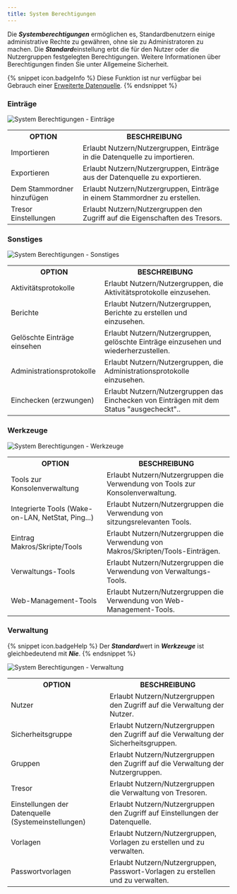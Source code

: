 ```yaml
---
title: System Berechtigungen
---
```

Die ***Systemberechtigungen*** ermöglichen es, Standardbenutzern einige administrative Rechte zu gewähren, ohne sie zu Administratoren zu machen. Die ***Standard***einstellung erbt die für den Nutzer oder die Nutzergruppen festgelegten Berechtigungen. Weitere Informationen über Berechtigungen finden Sie unter Allgemeine Sicherheit.  

{% snippet icon.badgeInfo %} 
Diese Funktion ist nur verfügbar bei Gebrauch einer [Erweiterte Datenquelle](/rdm/windows/data-sources/data-sources-types/advanced-data-sources/). 
{% endsnippet %}
 
### Einträge 

![System Berechtigungen - Einträge](https://webdevolutions.azureedge.net/docs/de/rdm/windows/clip3432.png) 

<table>
	<tr>
		<th>
OPTION 
		</th>
		<th>
BESCHREIBUNG 
		</th>
	</tr>
	<tr>
		<td>
Importieren 
		</td>
		<td>
Erlaubt Nutzern/Nutzergruppen, Einträge in die Datenquelle zu importieren.
		</td>
	</tr>
	<tr>
		<td>
Exportieren 
		</td>
		<td>
Erlaubt Nutzern/Nutzergruppen, Einträge aus der Datenquelle zu exportieren. 
		</td>
	</tr>
	<tr>
		<td>
Dem Stammordner hinzufügen 
		</td>
		<td>
Erlaubt Nutzern/Nutzergruppen, Einträge in einem Stammordner zu erstellen. 
		</td>
	</tr>
	<tr>
		<td>
Tresor Einstellungen 
		</td>
		<td>
Erlaubt Nutzern/Nutzergruppen den Zugriff auf die Eigenschaften des Tresors. 
		</td>
	</tr>
</table>

### Sonstiges 

![System Berechtigungen - Sonstiges](https://webdevolutions.azureedge.net/docs/de/rdm/windows/clip3434.png) 

<table>
	<tr>
		<th>
OPTION 
		</th>
		<th>
BESCHREIBUNG 
		</th>
	</tr>
	<tr>
		<td>
Aktivitätsprotokolle 
		</td>
		<td>
Erlaubt Nutzern/Nutzergruppen, die Aktivitätsprotokolle einzusehen. 
		</td>
	</tr>
	<tr>
		<td>
Berichte 
		</td>
		<td>
Erlaubt Nutzern/Nutzergruppen, Berichte zu erstellen und einzusehen. 
		</td>
	</tr>
	<tr>
		<td>
Gelöschte Einträge einsehen 
		</td>
		<td>
Erlaubt Nutzern/Nutzergruppen, gelöschte Einträge einzusehen und wiederherzustellen. 
		</td>
	</tr>
	<tr>
		<td>
Administrationsprotokolle 
		</td>
		<td>
Erlaubt Nutzern/Nutzergruppen, die Administrationsprotokolle einzusehen. 
		</td>
	</tr>
	<tr>
		<td>
Einchecken (erzwungen) 
		</td>
		<td>
Erlaubt Nutzern/Nutzergruppen das Einchecken von Einträgen mit dem Status "ausgecheckt".. 
		</td>
	</tr>
</table>

### Werkzeuge 

![System Berechtigungen - Werkzeuge](https://webdevolutions.azureedge.net/docs/de/rdm/windows/clip3621.png) 

<table>
	<tr>
		<th>
OPTION 
		</th>
		<th>
BESCHREIBUNG 
		</th>
	</tr>
	<tr>
		<td>
Tools zur Konsolenverwaltung 
		</td>
		<td>
Erlaubt Nutzern/Nutzergruppen die Verwendung von Tools zur Konsolenverwaltung. 
		</td>
	</tr>
	<tr>
		<td>
Integrierte Tools  (Wake-on-LAN, NetStat, Ping...) 
		</td>
		<td>
Erlaubt Nutzern/Nutzergruppen die Verwendung von sitzungsrelevanten Tools. 
		</td>
	</tr>
	<tr>
		<td>
Eintrag Makros/Skripte/Tools 
		</td>
		<td>
Erlaubt Nutzern/Nutzergruppen die Verwendung von Makros/Skripten/Tools-Einträgen. 
		</td>
	</tr>
	<tr>
		<td>
Verwaltungs-Tools 
		</td>
		<td>
Erlaubt Nutzern/Nutzergruppen die Verwendung von Verwaltungs-Tools. 
		</td>
	</tr>
	<tr>
		<td>
Web-Management-Tools 
		</td>
		<td>
Erlaubt Nutzern/Nutzergruppen die Verwendung von Web-Management-Tools. 
		</td>
	</tr>
</table>

### Verwaltung 

{% snippet icon.badgeHelp %} 
Der ***Standard***wert in ***Werkzeuge*** ist gleichbedeutend mit ***Nie***. 
{% endsnippet %}
 
![System Berechtigungen - Verwaltung](https://webdevolutions.azureedge.net/docs/de/rdm/windows/clip3433.png) 

<table>
	<tr>
		<th>
OPTION 
		</th>
		<th>
BESCHREIBUNG 
		</th>
	</tr>
	<tr>
		<td>
Nutzer 
		</td>
		<td>
Erlaubt Nutzern/Nutzergruppen den Zugriff auf die Verwaltung der Nutzer. 
		</td>
	</tr>
	<tr>
		<td>
Sicherheitsgruppe 
		</td>
		<td>
Erlaubt Nutzern/Nutzergruppen den Zugriff auf die Verwaltung der Sicherheitsgruppen. 
		</td>
	</tr>
	<tr>
		<td>
Gruppen 
		</td>
		<td>
Erlaubt Nutzern/Nutzergruppen den Zugriff auf die Verwaltung der Nutzergruppen. 
		</td>
	</tr>
	<tr>
		<td>
Tresor 
		</td>
		<td>
Erlaubt Nutzern/Nutzergruppen die Verwaltung von Tresoren. 
		</td>
	</tr>
	<tr>
		<td>
Einstellungen der Datenquelle (Systemeinstellungen) 
		</td>
		<td>
Erlaubt Nutzern/Nutzergruppen den Zugriff auf Einstellungen der Datenquelle. 
		</td>
	</tr>
	<tr>
		<td>
Vorlagen 
		</td>
		<td>
Erlaubt Nutzern/Nutzergruppen, Vorlagen zu erstellen und zu verwalten. 
		</td>
	</tr>
	<tr>
		<td>
Passwortvorlagen 
		</td>
		<td>
Erlaubt Nutzern/Nutzergruppen, Passwort-Vorlagen zu erstellen und zu verwalten. 
		</td>
	</tr>
</table>


